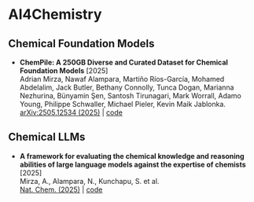 # AI4Chemistry










 ## Chemical Foundation Models

* **ChemPile: A 250GB Diverse and Curated Dataset for Chemical Foundation Models** [2025]  
Adrian Mirza, Nawaf Alampara, Martiño Ríos-García, Mohamed Abdelalim, Jack Butler, Bethany Connolly, Tunca Dogan, Marianna Nezhurina, Bünyamin Şen, Santosh Tirunagari, Mark Worrall, Adamo Young, Philippe Schwaller, Michael Pieler, Kevin Maik Jablonka.  
[arXiv:2505.12534 (2025)](https://doi.org/10.48550/arXiv.2505.12534) |  [code](https://huggingface.co/datasets/jablonkagroup/chempile-code)




## Chemical LLMs



* **A framework for evaluating the chemical knowledge and reasoning abilities of large language models against the expertise of chemists** [2025]  
Mirza, A., Alampara, N., Kunchapu, S. et al.  
[Nat. Chem. (2025)](https://doi.org/10.1038/s41557-025-01815-x) |  [code](https://github.com/lamalab-org/chembench)




